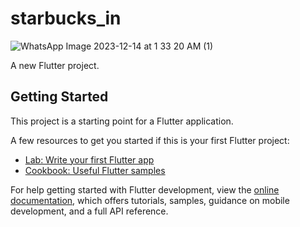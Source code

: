 # starbucks_in
![WhatsApp Image 2023-12-14 at 1 33 20 AM (1)](https://github.com/AkshayRaj001/starbucks_in/assets/144332179/8084123f-4a94-464a-826d-e799be5adec7)

A new Flutter project.

## Getting Started

This project is a starting point for a Flutter application.

A few resources to get you started if this is your first Flutter project:

- [Lab: Write your first Flutter app](https://docs.flutter.dev/get-started/codelab)
- [Cookbook: Useful Flutter samples](https://docs.flutter.dev/cookbook)

For help getting started with Flutter development, view the
[online documentation](https://docs.flutter.dev/), which offers tutorials,
samples, guidance on mobile development, and a full API reference.
